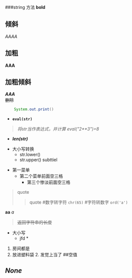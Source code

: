 ###string 方法
**bold**
## 倾斜
*AAAA*
## 加粗
**AAA**
## 加粗倾斜
***AAA***<br>
~~删除~~
```java
    System.out.print()
```
* **`eval(str)`**
> *将str当作表达式，并计算 eval("2**3")=8*
* ***len(str)***
+ 大小写转换
   + str.lower()
   + str.upper()
subttiel
* 第一菜单
   + 第二个菜单前面空三格
      - 第三个惨淡前面空三格
> quote
>> quote
#数字转字符 ```chr(65)```
#字符转数字 ```ord('a')```

 **aa**
 *a*
> ~~返回字符串的长度~~
* 大小写
   * jfd
      * 
1. 房间都是
3. 放进塑料袋
   2. 发觉上当了
##空值
## ***None***